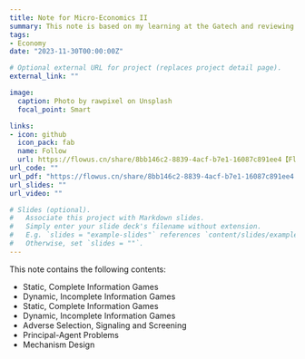 ```yaml
---
title: Note for Micro-Economics II
summary: This note is based on my learning at the Gatech and reviewing several different textbooks. Thanks a lot to Professor Justin Burkett's excellent teaching!
tags:
- Economy
date: "2023-11-30T00:00:00Z"

# Optional external URL for project (replaces project detail page).
external_link: ""

image:
  caption: Photo by rawpixel on Unsplash
  focal_point: Smart

links:
- icon: github
  icon_pack: fab
  name: Follow
  url: https://flowus.cn/share/8bb146c2-8839-4acf-b7e1-16087c891ee4【FlowUs 息流】Micro-Econ Notes II
url_code: ""
url_pdf: "https://flowus.cn/share/8bb146c2-8839-4acf-b7e1-16087c891ee4【FlowUs 息流】Micro-Econ Notes II"
url_slides: ""
url_video: ""

# Slides (optional).
#   Associate this project with Markdown slides.
#   Simply enter your slide deck's filename without extension.
#   E.g. `slides = "example-slides"` references `content/slides/example-slides.md`.
#   Otherwise, set `slides = ""`.
---
```


This note contains the following contents: 
  * Static, Complete Information Games
  * Dynamic, Incomplete Information Games
  * Static, Complete Information Games
  * Dynamic, Incomplete Information Games
  * Adverse Selection, Signaling and Screening
  * Principal-Agent Problems
  * Mechanism Design
